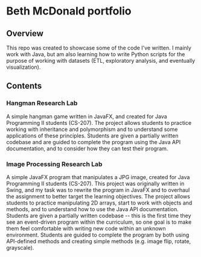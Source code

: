 # Beth McDonald portfolio

## Overview
This repo was created to showcase some of the code I've written. I mainly work with Java, but am also learning how to write Python scripts for the purpose of working with datasets (ETL, exploratory analysis, and eventually visualization).

## Contents
### Hangman Research Lab
A simple hangman game written in JavaFX, and created for Java Programming II students (CS-207). The project allows students to practice working with inheritance and polymorphism and to understand some applications of these principles. Students are given a partially written codebase and are guided to complete the program using the Java API documentation, and to consider how they can test their program.

### Image Processing Research Lab
A simple JavaFX program that manipulates a JPG image, created for Java Programming II students (CS-207). This project was originally written in Swing, and my task was to rewrite the program in JavaFX and to overhaul the assignment to better target the learning objectives. The project allows students to practice manipulating 2D arrays, start to work with objects and methods, and to understand how to use the Java API documentation.
Students are given a partially written codebase -- this is the first time they see an event-driven program within the curriculum, so one goal is to make them feel comfortable with writing new code within an unknown environment. Students are guided to complete the program by both using API-defined methods and creating simple methods (e.g. image flip, rotate, grayscale).